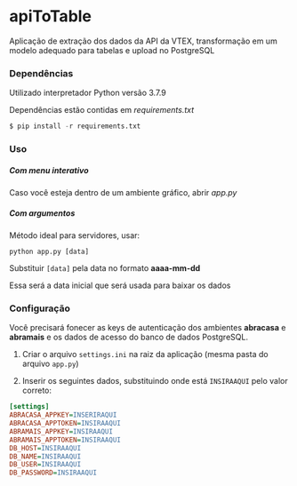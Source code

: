 # apiToTable
Aplicação de extração dos dados da API da VTEX, transformação em um modelo adequado para tabelas e upload no PostgreSQL

### Dependências

Utilizado interpretador Python versão 3.7.9

Dependências estão contidas em _requirements.txt_

```python
$ pip install -r requirements.txt
```

### Uso

##### Com menu interativo

Caso você esteja dentro de um ambiente gráfico, abrir _app.py_

##### Com argumentos

Método ideal para servidores, usar:

`python app.py [data]`

Substituir `[data]` pela data no formato **aaaa-mm-dd**

Essa será a data inicial que será usada para baixar os dados

### Configuração

Você precisará fonecer as keys de autenticação dos ambientes **abracasa** e **abramais** e os dados de acesso do banco de dados PostgreSQL.

1. Criar o arquivo `settings.ini` na raiz da aplicação (mesma pasta do arquivo `app.py`)

2. Inserir os seguintes dados, substituindo onde está `INSIRAAQUI` pelo valor correto:

```ini
[settings]
ABRACASA_APPKEY=INSERIRAQUI
ABRACASA_APPTOKEN=INSIRAAQUI
ABRAMAIS_APPKEY=INSIRAAQUI
ABRAMAIS_APPTOKEN=INSIRAAQUI
DB_HOST=INSIRAAQUI
DB_NAME=INSIRAAQUI
DB_USER=INSIRAAQUI
DB_PASSWORD=INSIRAAQUI
```